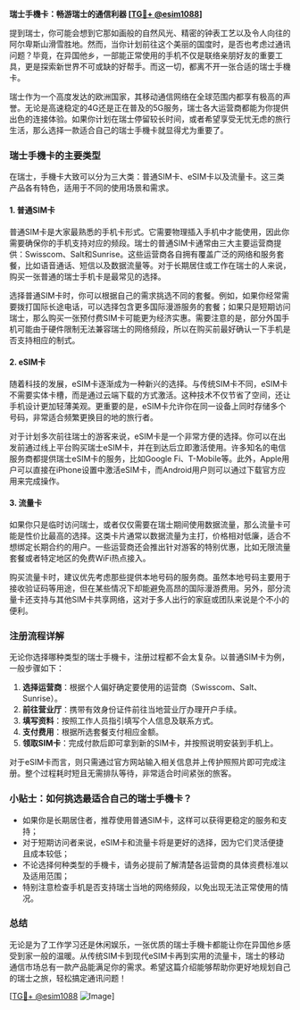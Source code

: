 **瑞士手機卡：畅游瑞士的通信利器 [[TG💪+ @esim1088](https://t.me/s/esim1088)]**

提到瑞士，你可能会想到它那如画般的自然风光、精密的钟表工艺以及令人向往的阿尔卑斯山滑雪胜地。然而，当你计划前往这个美丽的国度时，是否也考虑过通讯问题？毕竟，在异国他乡，一部能正常使用的手机不仅是联络亲朋好友的重要工具，更是探索新世界不可或缺的好帮手。而这一切，都离不开一张合适的瑞士手機卡。

瑞士作为一个高度发达的欧洲国家，其移动通信网络在全球范围内都享有极高的声誉。无论是高速稳定的4G还是正在普及的5G服务，瑞士各大运营商都能为你提供出色的连接体验。如果你计划在瑞士停留较长时间，或者希望享受无忧无虑的旅行生活，那么选择一款适合自己的瑞士手機卡就显得尤为重要了。

### 瑞士手機卡的主要类型

在瑞士，手機卡大致可以分为三大类：普通SIM卡、eSIM卡以及流量卡。这三类产品各有特色，适用于不同的使用场景和需求。

#### 1. 普通SIM卡

普通SIM卡是大家最熟悉的手机卡形式。它需要物理插入手机中才能使用，因此你需要确保你的手机支持对应的频段。瑞士的普通SIM卡通常由三大主要运营商提供：Swisscom、Salt和Sunrise。这些运营商各自拥有覆盖广泛的网络和服务套餐，比如语音通话、短信以及数据流量等。对于长期居住或工作在瑞士的人来说，购买一张普通的瑞士手机卡是最常见的选择。

选择普通SIM卡时，你可以根据自己的需求挑选不同的套餐。例如，如果你经常需要拨打国际长途电话，可以选择包含更多国际漫游服务的套餐；如果只是短期访问瑞士，那么购买一张预付费SIM卡可能更为经济实惠。需要注意的是，部分外国手机可能由于硬件限制无法兼容瑞士的网络频段，所以在购买前最好确认一下手机是否支持相应的制式。

#### 2. eSIM卡

随着科技的发展，eSIM卡逐渐成为一种新兴的选择。与传统SIM卡不同，eSIM卡不需要实体卡槽，而是通过云端下载的方式激活。这种技术不仅节省了空间，还让手机设计更加轻薄美观。更重要的是，eSIM卡允许你在同一设备上同时存储多个号码，非常适合频繁更换目的地的旅行者。

对于计划多次前往瑞士的游客来说，eSIM卡是一个非常方便的选择。你可以在出发前通过线上平台购买瑞士eSIM卡，并在到达后立即激活使用。许多知名的电信服务商都提供瑞士eSIM卡的服务，比如Google Fi、T-Mobile等。此外，Apple用户可以直接在iPhone设置中激活eSIM卡，而Android用户则可以通过下载官方应用来完成操作。

#### 3. 流量卡

如果你只是临时访问瑞士，或者仅仅需要在瑞士期间使用数据流量，那么流量卡可能是性价比最高的选择。这类卡片通常以数据流量为主打，价格相对低廉，适合不想绑定长期合约的用户。一些运营商还会推出针对游客的特别优惠，比如无限流量套餐或者特定地区的免费WiFi热点接入。

购买流量卡时，建议优先考虑那些提供本地号码的服务商。虽然本地号码主要用于接收验证码等用途，但在某些情况下却能避免高昂的国际漫游费用。另外，部分流量卡还支持与其他SIM卡共享网络，这对于多人出行的家庭或团队来说是个不小的便利。

### 注册流程详解

无论你选择哪种类型的瑞士手機卡，注册过程都不会太复杂。以普通SIM卡为例，一般步骤如下：

1. **选择运营商**：根据个人偏好确定要使用的运营商（Swisscom、Salt、Sunrise）。
2. **前往营业厅**：携带有效身份证件前往当地营业厅办理开户手续。
3. **填写资料**：按照工作人员指引填写个人信息及联系方式。
4. **支付费用**：根据所选套餐支付相应金额。
5. **领取SIM卡**：完成付款后即可拿到新的SIM卡，并按照说明安装到手机上。

对于eSIM卡而言，则只需通过官方网站输入相关信息并上传护照照片即可完成注册。整个过程耗时短且无需排队等待，非常适合时间紧张的旅客。

### 小贴士：如何挑选最适合自己的瑞士手機卡？

- 如果你是长期居住者，推荐使用普通SIM卡，这样可以获得更稳定的服务和支持；
- 对于短期访问者来说，eSIM卡和流量卡将是更好的选择，因为它们灵活便捷且成本较低；
- 不论选择何种类型的手機卡，请务必提前了解清楚各运营商的具体资费标准以及适用范围；
- 特别注意检查手机是否支持瑞士当地的网络频段，以免出现无法正常使用的情况。

### 总结

无论是为了工作学习还是休闲娱乐，一张优质的瑞士手機卡都能让你在异国他乡感受到家一般的温暖。从传统SIM卡到现代eSIM卡再到实用的流量卡，瑞士的移动通信市场总有一款产品能满足你的需求。希望这篇介绍能够帮助你更好地规划自己的瑞士之旅，轻松搞定通讯问题！

[[TG💪+ @esim1088](https://t.me/s/esim1088) ![Image](https://i.postimg.cc/4NQfJmqS/Snipaste-2025-05-13-00-14-12.png)]